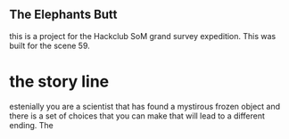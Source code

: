 ## The Elephants Butt

this is a project for the Hackclub SoM grand survey expedition. This was built for the scene 59.
 # the story line
  
  estenially you are a scientist that has found a mystirous frozen object and there is a set of choices that you can make that will lead to a different ending. The 
